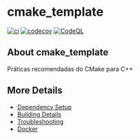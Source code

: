 # cmake_template

[![ci](https://github.com/lcbulek/cmake_template/actions/workflows/ci.yml/badge.svg)](https://github.com/lcbulek/cmake_template/actions/workflows/ci.yml)
[![codecov](https://codecov.io/gh/lcbulek/cmake_template/branch/main/graph/badge.svg)](https://codecov.io/gh/lcbulek/cmake_template)
[![CodeQL](https://github.com/lcbulek/cmake_template/actions/workflows/codeql-analysis.yml/badge.svg)](https://github.com/lcbulek/cmake_template/actions/workflows/codeql-analysis.yml)

## About cmake_template
Práticas recomendadas do CMake para C++


## More Details

 * [Dependency Setup](README_dependencies.md)
 * [Building Details](README_building.md)
 * [Troubleshooting](README_troubleshooting.md)
 * [Docker](README_docker.md)
